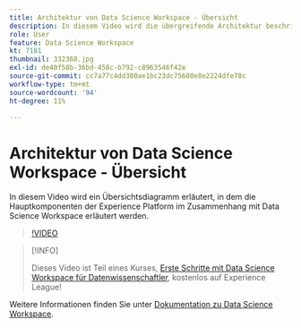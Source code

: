 ```yaml
---
title: Architektur von Data Science Workspace - Übersicht
description: In diesem Video wird die übergreifende Architektur beschrieben und die Hauptkomponenten von Data Science Workspace in Adobe Experience Platform erläutert.
role: User
feature: Data Science Workspace
kt: 7181
thumbnail: 332368.jpg
exl-id: de40f58b-36bd-458c-b792-c8963546f42e
source-git-commit: cc7a77c4dd380ae1bc23dc75608e8e2224dfe78c
workflow-type: tm+mt
source-wordcount: '94'
ht-degree: 11%

---
```


# Architektur von Data Science Workspace - Übersicht

In diesem Video wird ein Übersichtsdiagramm erläutert, in dem die Hauptkomponenten der Experience Platform im Zusammenhang mit Data Science Workspace erläutert werden.

>[!VIDEO](https://video.tv.adobe.com/v/332368)

>[!INFO]
>
> Dieses Video ist Teil eines Kurses, [Erste Schritte mit Data Science Workspace für Datenwissenschaftler](https://experienceleague.adobe.com/?recommended=ExperiencePlatform-U-1-2021.1.dsw), kostenlos auf Experience League!

Weitere Informationen finden Sie unter [Dokumentation zu Data Science Workspace](https://experienceleague.adobe.com/docs/experience-platform/data-science-workspace/home.html?lang=de).
